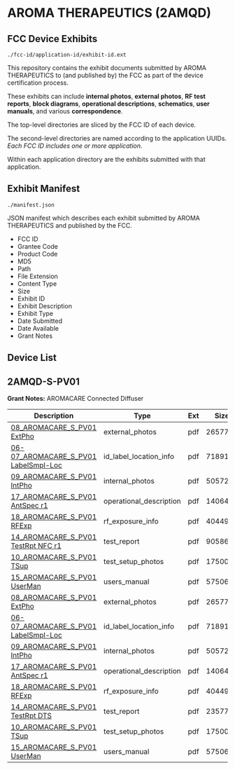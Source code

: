 # AROMA THERAPEUTICS (2AMQD)
## FCC Device Exhibits

```
./fcc-id/application-id/exhibit-id.ext
```

This repository contains the exhibit documents submitted by AROMA THERAPEUTICS to (and published by) the FCC as part of the device certification process.

These exhibits can include **internal photos**, **external photos**, **RF test reports**, **block diagrams**, **operational descriptions**, **schematics**, **user manuals**, and various **correspondence**.

The top-level directories are sliced by the FCC ID of each device.

The second-level directories are named according to the application UUIDs. *Each FCC ID includes one or more application.*

Within each application directory are the exhibits submitted with that application. 

## Exhibit Manifest

```
./manifest.json
```

JSON manifest which describes each exhibit submitted by AROMA THERAPEUTICS and published by the FCC.

- FCC ID
- Grantee Code
- Product Code
- MD5
- Path
- File Extension
- Content Type
- Size
- Exhibit ID
- Exhibit Description
- Exhibit Type
- Date Submitted
- Date Available
- Grant Notes

## Device List
## 2AMQD-S-PV01
**Grant Notes:** AROMACARE Connected Diffuser

| Description | Type | Ext | Size | Submitted | Available |
| ----------- | ---- | --- | ---- | --------- | --------- |
| [08_AROMACARE_S_PV01 ExtPho](2AMQD-S-PV01/3f2065f0719b873bc7d0a940f4d52ad3/3459216.pdf) | external_photos | pdf | 265774 | 2017-07-11 | 2017-07-11 |
| [06-07_AROMACARE_S_PV01 LabelSmpl-Loc](2AMQD-S-PV01/3f2065f0719b873bc7d0a940f4d52ad3/3459215.pdf) | id_label_location_info | pdf | 71891 | 2017-07-11 | 2017-07-11 |
| [09_AROMACARE_S_PV01 IntPho](2AMQD-S-PV01/3f2065f0719b873bc7d0a940f4d52ad3/3459217.pdf) | internal_photos | pdf | 505726 | 2017-07-11 | 2017-07-11 |
| [17_AROMACARE_S_PV01 AntSpec r1](2AMQD-S-PV01/3f2065f0719b873bc7d0a940f4d52ad3/3459225.pdf) | operational_description | pdf | 14064 | 2017-07-11 | 2017-07-11 |
| [18_AROMACARE_S_PV01 RFExp](2AMQD-S-PV01/3f2065f0719b873bc7d0a940f4d52ad3/3459226.pdf) | rf_exposure_info | pdf | 40449 | 2017-07-11 | 2017-07-11 |
| [14_AROMACARE_S_PV01 TestRpt NFC r1](2AMQD-S-PV01/3f2065f0719b873bc7d0a940f4d52ad3/3459291.pdf) | test_report | pdf | 905869 | 2017-07-11 | 2017-07-11 |
| [10_AROMACARE_S_PV01 TSup](2AMQD-S-PV01/3f2065f0719b873bc7d0a940f4d52ad3/3459218.pdf) | test_setup_photos | pdf | 175004 | 2017-07-11 | 2017-07-11 |
| [15_AROMACARE_S_PV01 UserMan](2AMQD-S-PV01/3f2065f0719b873bc7d0a940f4d52ad3/3459223.pdf) | users_manual | pdf | 5750606 | 2017-07-11 | 2017-07-11 |
| [08_AROMACARE_S_PV01 ExtPho](2AMQD-S-PV01/6fbdbcb6b54120d2ad5de245a59821dc/3459216.pdf) | external_photos | pdf | 265774 | 2017-07-11 | 2017-07-11 |
| [06-07_AROMACARE_S_PV01 LabelSmpl-Loc](2AMQD-S-PV01/6fbdbcb6b54120d2ad5de245a59821dc/3459215.pdf) | id_label_location_info | pdf | 71891 | 2017-07-11 | 2017-07-11 |
| [09_AROMACARE_S_PV01 IntPho](2AMQD-S-PV01/6fbdbcb6b54120d2ad5de245a59821dc/3459217.pdf) | internal_photos | pdf | 505726 | 2017-07-11 | 2017-07-11 |
| [17_AROMACARE_S_PV01 AntSpec r1](2AMQD-S-PV01/6fbdbcb6b54120d2ad5de245a59821dc/3459225.pdf) | operational_description | pdf | 14064 | 2017-07-11 | 2017-07-11 |
| [18_AROMACARE_S_PV01 RFExp](2AMQD-S-PV01/6fbdbcb6b54120d2ad5de245a59821dc/3459226.pdf) | rf_exposure_info | pdf | 40449 | 2017-07-11 | 2017-07-11 |
| [14_AROMACARE_S_PV01 TestRpt DTS](2AMQD-S-PV01/6fbdbcb6b54120d2ad5de245a59821dc/3459222.pdf) | test_report | pdf | 2357764 | 2017-07-11 | 2017-07-11 |
| [10_AROMACARE_S_PV01 TSup](2AMQD-S-PV01/6fbdbcb6b54120d2ad5de245a59821dc/3459218.pdf) | test_setup_photos | pdf | 175004 | 2017-07-11 | 2017-07-11 |
| [15_AROMACARE_S_PV01 UserMan](2AMQD-S-PV01/6fbdbcb6b54120d2ad5de245a59821dc/3459223.pdf) | users_manual | pdf | 5750606 | 2017-07-11 | 2017-07-11 |
